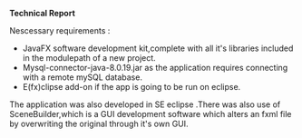 **Technical Report**

Nescessary requirements :

- JavaFX software development kit,complete with all it&#39;s libraries included in the modulepath of a new project.
- Mysql-connector-java-8.0.19.jar as the application requires connecting with a remote mySQL database.
- E(fx)clipse add-on if the app is going to be run on eclipse.

The application was also developed in SE eclipse .There was also use of SceneBuilder,which is a GUI development software which alters an fxml file by overwriting the original through it&#39;s own GUI.
